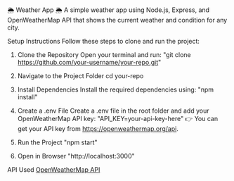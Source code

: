 🌦️ Weather App 🌦️
A simple weather app using Node.js, Express, and OpenWeatherMap API that shows the current weather and condition for any city.

Setup Instructions
Follow these steps to clone and run the project:

1. Clone the Repository
Open your terminal and run:
"git clone https://github.com/your-username/your-repo.git"

2. Navigate to the Project Folder
cd your-repo

3. Install Dependencies
Install the required dependencies using:
"npm install"

4. Create a .env File
Create a .env file in the root folder and add your OpenWeatherMap API key:
"API_KEY=your-api-key-here"
👉 You can get your API key from https://openweathermap.org/api.

5. Run the Project
"npm start"

6. Open in Browser
"http://localhost:3000"

API Used
[OpenWeatherMap API](https://openweathermap.org/api)
